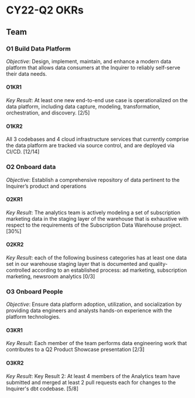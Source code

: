 # CY22-Q2 OKRs
## Team
### O1 Build Data Platform  
_Objective_: Design, implement, maintain, and enhance a modern data platform that allows data consumers at the Inquirer to reliably self-serve their data needs.

#### O1KR1 
_Key Result_: At least one new end-to-end use case is operationalized on the data platform, including data capture, modeling, transformation, orchestration, and discovery. [2/5]

#### O1KR2 
All 3 codebases and 4 cloud infrastructure services that currently comprise the data platform are tracked via source control, and are deployed via CI/CD. [12/14]

### O2 Onboard data

_Objective_: Establish a comprehensive repository of data pertinent to the Inquirer’s product and operations

#### O2KR1 
_Key Result_: The analytics team is actively modeling a set of subscription marketing data in the staging layer of the warehouse that is exhaustive with respect to the requirements of the Subscription Data Warehouse project.[30%]

#### O2KR2 
_Key Result_: each of the following business categories has at least one data set in our warehouse staging layer that is documented and quality-controlled according to an established process: ad marketing, subscription marketing, newsroom analytics [0/3]

### O3 Onboard People

_Objective_: Ensure data platform adoption, utilization, and socialization by providing data engineers and analysts hands-on experience with the platform technologies.

#### O3KR1
_Key Result_: Each member of the team performs data engineering work that contributes to a Q2 Product Showcase presentation [2/3]

#### O3KR2
_Key Result_: 
Key Result 2: At least 4 members of the Analytics team have submitted and merged at least 2 pull requests each for changes to the Inquirer's dbt codebase. [5/8]

